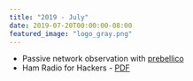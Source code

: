 ```yaml
---
title: "2019 - July"
date: 2019-07-20T00:00:00-08:00
featured_image: "logo_gray.png"
---
```

- Passive network observation with [prebellico](https://github.com/unixrox/prebellico)
- Ham Radio for Hackers - [PDF](/DC541.Ham-Radio-for-Hackers.pdf)
